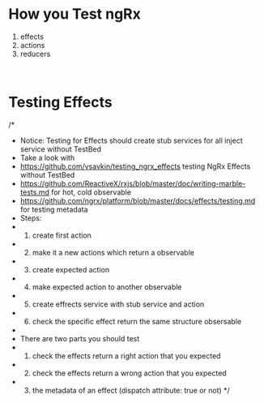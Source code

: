 # How you Test ngRx

  1. effects
  2. actions
  3. reducers
  
  <br>

# Testing Effects

  /*
   *  Notice: Testing for Effects should create stub services for all inject service without TestBed
   *  Take a look with
   *  https://github.com/vsavkin/testing_ngrx_effects testing NgRx Effects without TestBed
   *  https://github.com/ReactiveX/rxjs/blob/master/doc/writing-marble-tests.md for hot, cold observable
   *  https://github.com/ngrx/platform/blob/master/docs/effects/testing.md for testing metadata
   *  Steps:
   *    1. create first action
   *    2. make it a new actions which return a observable
   *    3. create expected action
   *    4. make expected action to another observable
   *    5. create effrects service with stub service and action
   *    6. check the specific effect return the same structure obsersable
   *
   *  There are two parts you should test
   *    1. check the effects return a right action that you expected
   *    2. check the effects return a wrong action that you expected
   *    3. the metadata of an effect (dispatch attribute: true or not)
   */
